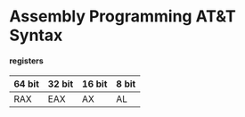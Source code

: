 # Assembly Programming AT&T Syntax

#### registers

| 64 bit | 32 bit | 16 bit | 8 bit |
|--------|--------|--------|-------|
| RAX | EAX | AX | AL |
